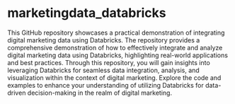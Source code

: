 # marketingdata_databricks
This GitHub repository showcases a practical demonstration of integrating digital marketing data using Databricks. The repository provides a comprehensive demonstration of how to effectively integrate and analyze digital marketing data using Databricks, highlighting real-world applications and best practices. Through this repository, you will gain insights into leveraging Databricks for seamless data integration, analysis, and visualization within the context of digital marketing. Explore the code and examples to enhance your understanding of utilizing Databricks for data-driven decision-making in the realm of digital marketing.
